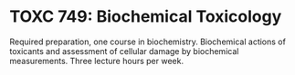 # TOXC 749: Biochemical Toxicology

Required preparation, one course in biochemistry. Biochemical actions of toxicants and assessment of cellular damage by biochemical measurements. Three lecture hours per week.